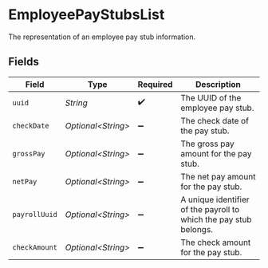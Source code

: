 # EmployeePayStubsList

The representation of an employee pay stub information.


## Fields

| Field                                                             | Type                                                              | Required                                                          | Description                                                       |
| ----------------------------------------------------------------- | ----------------------------------------------------------------- | ----------------------------------------------------------------- | ----------------------------------------------------------------- |
| `uuid`                                                            | *String*                                                          | :heavy_check_mark:                                                | The UUID of the employee pay stub.                                |
| `checkDate`                                                       | *Optional\<String>*                                               | :heavy_minus_sign:                                                | The check date of the pay stub.                                   |
| `grossPay`                                                        | *Optional\<String>*                                               | :heavy_minus_sign:                                                | The gross pay amount for the pay stub.                            |
| `netPay`                                                          | *Optional\<String>*                                               | :heavy_minus_sign:                                                | The net pay amount for the pay stub.                              |
| `payrollUuid`                                                     | *Optional\<String>*                                               | :heavy_minus_sign:                                                | A unique identifier of the payroll to which the pay stub belongs. |
| `checkAmount`                                                     | *Optional\<String>*                                               | :heavy_minus_sign:                                                | The check amount for the pay stub.                                |